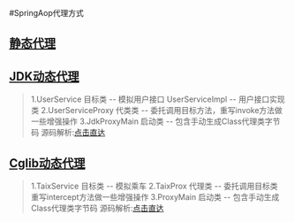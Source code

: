 #SpringAop代理方式
## [静态代理](https://github.com/nijoh/spring-boot-examples/tree/master/bean-aop/src/main/java/com/example/beanaop/cglib)
## [JDK动态代理](https://github.com/nijoh/spring-boot-examples/tree/master/bean-aop/src/main/java/com/example/beanaop/jdkProxy)
> 1.UserService 目标类 -- 模拟用户接口  UserServiceImpl -- 用户接口实现类
> 2.UserServiceProxy 代类类 -- 委托调用目标方法，重写invoke方法做一些增强操作
> 3.JdkProxyMain 启动类 -- 包含手动生成Class代理类字节码
> 源码解析:[点击直达](https://blog.csdn.net/MostSnails/article/details/128227510)

## [Cglib动态代理](https://github.com/nijoh/spring-boot-examples/tree/master/bean-aop/src/main/java/com/example/beanaop/cglib)
> 1.TaixService 目标类 -- 模拟乘车
> 2.TaixProx 代理类 -- 委托调用目标类 重写intercept方法做一些增强操作
> 3.ProxyMain 启动类 -- 包含手动生成Class代理类字节码
> 源码解析:[点击直达](https://blog.csdn.net/MostSnails/article/details/128260546)